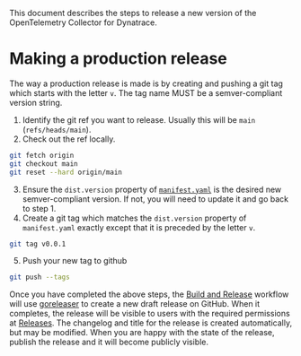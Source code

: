 This document describes the steps to release a new version of the OpenTelemetry Collector for Dynatrace.

# Making a production release

The way a production release is made is by creating and pushing a git tag which starts with the letter `v`.
The tag name MUST be a semver-compliant version string.


1. Identify the git ref you want to release.
   Usually this will be `main` (`refs/heads/main`).
2. Check out the ref locally.

```sh
git fetch origin
git checkout main
git reset --hard origin/main
```

3. Ensure the `dist.version` property of [`manifest.yaml`](../manifest.yaml) is the desired new semver-compliant version.
   If not, you will need to update it and go back to step 1.
4. Create a git tag which matches the `dist.version` property of `manifest.yaml` exactly except that it is preceded by the letter `v`.

```sh
git tag v0.0.1
```

5. Push your new tag to github

```sh
git push --tags
```

Once you have completed the above steps, the [Build and Release](../.github/workflows/release.yaml) workflow will use [goreleaser](https://goreleaser.com) to create a new draft release on GitHub. When it completes, the release will be visible to users with the required permissions at [Releases](https://github.com/Dynatrace/dynatrace-otel-collector/releases). The changelog and title for the release is created automatically, but may be modified. When you are happy with the state of the release, publish the release and it will become publicly visible.
